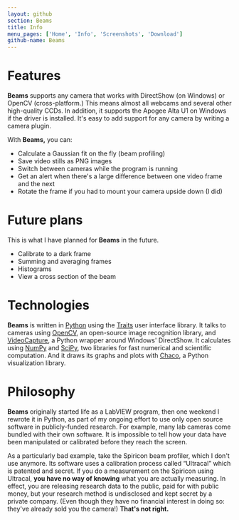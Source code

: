 ```yaml
---
layout: github
section: Beams
title: Info
menu_pages: ['Home', 'Info', 'Screenshots', 'Download']
github-name: Beams
---
```

# Features #

**Beams** supports any camera that works with DirectShow (on Windows) or OpenCV (cross-platform.)
This means almost all webcams and several other high-quality CCDs.
In addition, it supports the Apogee Alta U1 on Windows if the driver is installed.
It's easy to add support for any camera by writing a camera plugin.

With **Beams,** you can:
* Calculate a Gaussian fit on the fly (beam profiling)
* Save video stills as PNG images
* Switch between cameras while the program is running
* Get an alert when there's a large difference between one video frame and the next
* Rotate the frame if you had to mount your camera upside down (I did)

# Future plans #

This is what I have planned for **Beams** in the future.
* Calibrate to a dark frame
* Summing and averaging frames
* Histograms
* View a cross section of the beam

# Technologies #

**Beams** is written in [Python](http://www.python.org/) using the [Traits](http://code.enthought.com/projects/traits/) user interface library.
It talks to cameras using [OpenCV](http://opencv.willowgarage.com/wiki/), an open-source image recognition library, and [VideoCapture](http://videocapture.sourceforge.net/), a Python wrapper around Windows' DirectShow.
It calculates using [NumPy](http://numpy.scipy.org/) and [SciPy](http://www.scipy.org/), two libraries for fast numerical and scientific computation.
And it draws its graphs and plots with [Chaco](http://code.enthought.com/chaco/), a Python visualization library.

# Philosophy #

**Beams** originally started life as a LabVIEW program, then one weekend I rewrote it in Python, as part of my ongoing effort to use only open source software in publicly-funded research.
For example, many lab cameras come bundled with their own software.
It is impossible to tell how your data have been manipulated or calibrated before they reach the screen.

As a particularly bad example, take the Spiricon beam profiler, which I don't use anymore.
Its software uses a calibration process called “Ultracal” which is patented and secret.
If you do a measurement on the Spiricon using Ultracal, **you have no way of knowing** what you are actually measuring.
In effect, you are releasing research data to the public, paid for with public money, but your research method is undisclosed and kept secret by a private company.
(Even though they have no financial interest in doing so: they've already sold you the camera!)
**That's not right.**

